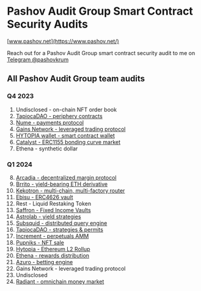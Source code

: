 # Pashov Audit Group Smart Contract Security Audits

[www.pashov.net](https://www.pashov.net/)

Reach out for a Pashov Audit Group smart contract security audit to me on [Telegram @pashovkrum](https://t.me/pashovkrum)

## All Pashov Audit Group team audits

### Q4 2023

1. Undisclosed - on-chain NFT order book
2. [TapiocaDAO - periphery contracts](team/pdf/TapiocaDAO-security-review.pdf)
3. [Nume - payments protocol](team/pdf/Nume-security-review.pdf)
4. [Gains Network - leveraged trading protocol](team/pdf/GainsNetwork-security-review.pdf)
5. [HYTOPIA wallet - smart contract wallet](team/pdf/HYTOPIAWallet-security-review.pdf)
6. [Catalyst - ERC1155 bonding curve market](team/pdf/Catalyst-security-review.pdf)
7. Ethena - synthetic dollar

### Q1 2024

8. [Arcadia - decentralized margin protocol](team/pdf/Arcadia-security-review.pdf)
9. [Brrito - yield-bearing ETH derivative](team/pdf/Brrito-security-review.pdf)
10. [Kekotron - multi-chain, multi-factory router](team/pdf/Kekotron-security-review.pdf)
11. [Ebisu - ERC4626 vault](team/pdf/Ebisu-security-review.pdf)
12. Rest - Liquid Restaking Token
13. [Saffron - Fixed Income Vaults](team/pdf/Saffron-security-review.pdf)
14. [Astrolab - yield strategies](team/pdf/Astrolab-security-review.pdf)
15. [Subsquid - distributed query engine](team/pdf/Subsquid-security-review.pdf)
16. [TapiocaDAO - strategies & permits](team/pdf/TapiocaDAO-security-review-february.pdf)
17. [Increment - perpetuals AMM](team/pdf/Increment-security-review.pdf)
18. [Pupniks - NFT sale](team/pdf/Pupniks-security-review.pdf)
19. [Hytopia - Ethereum L2 Rollup](team/pdf/Hytopia-security-review.pdf)
20. [Ethena - rewards distribution](team/pdf/Ethena-security-review-february.pdf)
21. [Azuro - betting engine](team/pdf/Azuro_security_review.pdf)
22. Gains Network - leveraged trading protocol
23. Undisclosed
24. [Radiant - omnichain money market](team/pdf/Radiant-security-review.pdf)
